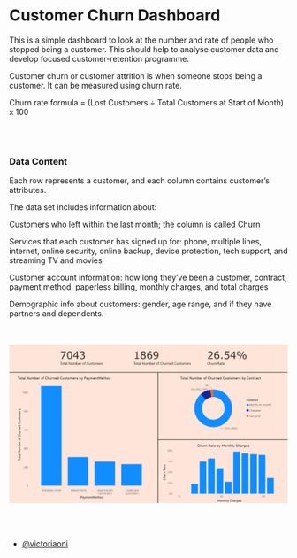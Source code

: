 # Customer Churn Dashboard

This is a simple dashboard to look at the number and rate of people who stopped being a customer. This should help to analyse customer data and develop focused customer-retention programme.

Customer churn or customer attrition is when someone stops being a customer. It can be measured using churn rate.

Churn rate formula = (Lost Customers ÷ Total Customers at Start of Month) x 100 



<br /><br />
### Data Content

Each row represents a customer, and each column contains customer’s attributes.

The data set includes information about:

Customers who left within the last month; the column is called Churn

Services that each customer has signed up for: phone, multiple lines, internet, online security, online backup, device protection, tech support, and streaming TV and movies

Customer account information: how long they’ve been a customer, contract, payment method, paperless billing, monthly charges, and total charges

Demographic info about customers: gender, age range, and if they have partners and dependents.
<br /><br /><br />

![Dashboard image](Dashboard_Screenshot.png)

<br /><br />
- [@victoriaoni](https://github.com/victoriaoni)
